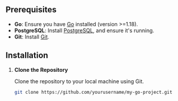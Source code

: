 ## Prerequisites

- **Go**: Ensure you have [Go](https://golang.org/doc/install) installed (version >=1.18).
- **PostgreSQL**: Install [PostgreSQL](https://www.postgresql.org/download/), and ensure it's running.
- **Git**: Install [Git](https://git-scm.com/).

## Installation

1. **Clone the Repository**

   Clone the repository to your local machine using Git.

   ```bash
   git clone https://github.com/yourusername/my-go-project.git
